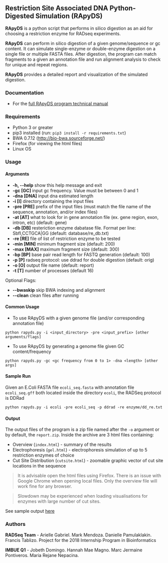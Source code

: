 
## Restriction Site Associated DNA Python-Digested Simulation  (RApyDS)


**RApyDS** is a python script that performs in silico digestion as an aid for choosing a restriction enzyme for RADseq experiments. 

**RApyDS** can perform in silico digestion of a given genome/sequence or gc content. It can simulate single-enzyme or double-enzyme digestion on a single file or multiple FASTA files. After digestion, the program can match fragments to a given an annotation file and run alignment analysis to check for unique and repeat regions.

**RApyDS** provides a detailed report and visualization of the simulated digestion. 


### Documentation
- For the [full RApyDS program technical manual](docs/rapyds_manual.pdf)

### Requirements

- Python 3 or greater
- pip3 installed (run: `pip3 install -r requirements.txt`)
- BWA 0.7.12 (http://bio-bwa.sourceforge.net/)
- Firefox (for viewing the html files)
- Linux OS

### Usage

#### Arguments
-  **-h, --help**  show this help message and exit
-  **-gc [GC]**    input gc frequency. Value must be between 0 and 1
-  **-dna [DNA]**  input dna estimated length
-  **-i [I]**      directory containing the input files
-  **-pre [PRE]**  prefix of the input files (must match the file name of the sequence, annotation, and/or index files)
-  **-at [AT]**    what to look for in gene annotation file (ex. gene region, exon, intron, etc) (default: gene)
-  **-db [DB]**    resteriction enzyme dabatase file. Format per line: SbfI,CCTGCA|GG (default: database/re_db.txt)
-  **-re [RE]**    file of list of restriction enzyme to be tested
-  **-min [MIN]**  minimum fragment size (default: 200)
-  **-max [MAX]**  maximum fragment size (default: 300)
-  **-bp [BP]**    base pair read length for FASTQ generation (default: 100)
-  **-p [P]**      radseq protocol: use ddrad for double digestion (default: orig)
-  **-o [O]**      output file name (default: report)
-  **-t [T]**      number of processes (default 16)

Optional Flags:
-  **--bwaskip**   skip BWA indexing and alignment
-  **--clean**     clean files after running



#### Common Usage
- To use RApyDS with a given genome file (and/or corresponding annotation file)

``python rapyds.py -i <input_directory> -pre <input_prefix> [other arguments/flags]``

- To use RApyDS by generating a genome file given GC content/frequency

``python rapyds.py -gc <gc frequency from 0 to 1> -dna <length> [other args]``


#### Sample Run
Given an E.Coli FASTA file ``ecoli_seq.fasta`` with annotation file ``ecoli_seq.gff`` both located inside the directory ``ecoli``, the RADSeq protocol is DDRad

``python rapyds.py -i ecoli -pre ecoli_seq -p ddrad -re enzyme/dd_re.txt``


#### Output

The output files of the program is a zip file named after the ``-o`` argument or by default, the ``report.zip``.
Inside the archive are 3 html files containing:
- Overview (``index.html``) - summary of the results
- Electrophoresis (``gel.html``) - electrophoresis simulation of up to 5 restriction enzymes of choice
- Cut Site Distribution (``cutsite.html``) - zoomable graphic vector of cut site locations in the sequence

> It is advisable open the html files using Firefox. There is an issue with Google Chrome when opening local files. Only the overview file will work fine for any browser.

> Slowdown may be experienced when loading visualisations for enzymes with large number of cut sites.

See sample output [here](docs/examples/)

### Authors

**RADSeq Team** - Arielle Gabriel. Mark Mendoza. Danielle Pamulaklakin. Francis Tablizo.
Project for the 2018 Internship Program in Bioinformatics

**IMBUE Q1** - Jobeth Domingo. Hannah Mae Magno. Marc Jermaine Pontiveros. Maria Rejane Nepacina.